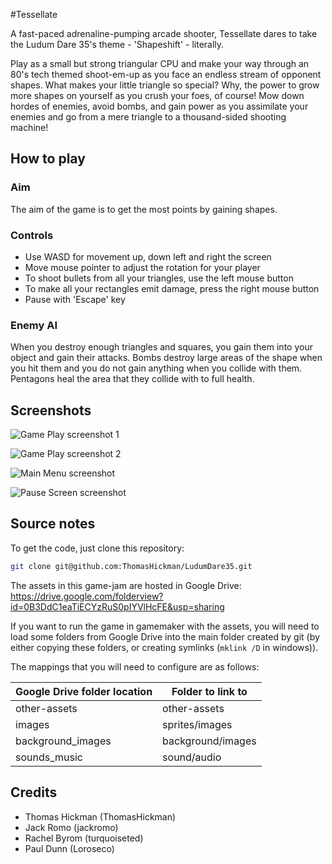 #Tessellate

A fast-paced adrenaline-pumping arcade shooter, Tessellate dares to take the Ludum Dare 35's theme - 'Shapeshift' - literally.

Play as a small but strong triangular CPU and make your way through an 80's tech themed shoot-em-up as you face an endless stream of opponent shapes. What makes your little triangle so special? Why, the power to grow more shapes on yourself as you crush your foes, of course! Mow down hordes of enemies, avoid bombs, and gain power as you assimilate your enemies and go from a mere triangle to a thousand-sided shooting machine!

## How to play

### Aim

The aim of the game is to get the most points by gaining shapes.

### Controls

- Use WASD for movement up, down left and right the screen
- Move mouse pointer to adjust the rotation for your player
- To shoot bullets from all your triangles, use the left mouse button
- To make all your rectangles emit damage, press the right mouse button
- Pause with 'Escape' key

### Enemy AI

When you destroy enough triangles and squares, you gain them into your object and gain their attacks. Bombs destroy large areas of the shape when you hit them and you do not gain anything when you collide with them. Pentagons heal the area that they collide with to full health.

## Screenshots

![Game Play screenshot 1](https://cloud.githubusercontent.com/assets/6304200/14623060/a246762e-05c6-11e6-91e0-ad54331a5539.png)

![Game Play screenshot 2](https://cloud.githubusercontent.com/assets/6304200/14623104/0e005696-05c7-11e6-943f-1b0cf1431ae7.png)

![Main Menu screenshot](https://cloud.githubusercontent.com/assets/6304200/14623071/b79b8ae6-05c6-11e6-80e5-ed2a60f0421e.png)

![Pause Screen screenshot](https://cloud.githubusercontent.com/assets/6304200/14623092/ecdf5c14-05c6-11e6-92ee-5fec1eac46d6.png)


## Source notes

To get the code, just clone this repository:

```bash
git clone git@github.com:ThomasHickman/LudumDare35.git
```

The assets in this game-jam are hosted in Google Drive:
https://drive.google.com/folderview?id=0B3DdC1eaTiECYzRuS0pIYVlHcFE&usp=sharing

If you want to run the game in gamemaker with the assets, you will need to load some folders from Google Drive into the main folder created by git (by either copying these folders, or creating symlinks (`mklink /D` in windows)).

The mappings that you will need to configure are as follows:

| Google Drive folder location | Folder to link to
| ---                          | ---
| other-assets                 | other-assets
| images                       | sprites/images
| background_images            | background/images
| sounds_music                 | sound/audio

## Credits

* Thomas Hickman (ThomasHickman)
* Jack Romo (jackromo)
* Rachel Byrom (turquoiseted)
* Paul Dunn (Loroseco)

